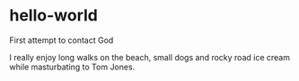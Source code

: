 # hello-world
First attempt to contact God

I really enjoy long walks on the beach, small dogs and rocky road ice cream while masturbating to Tom Jones.
